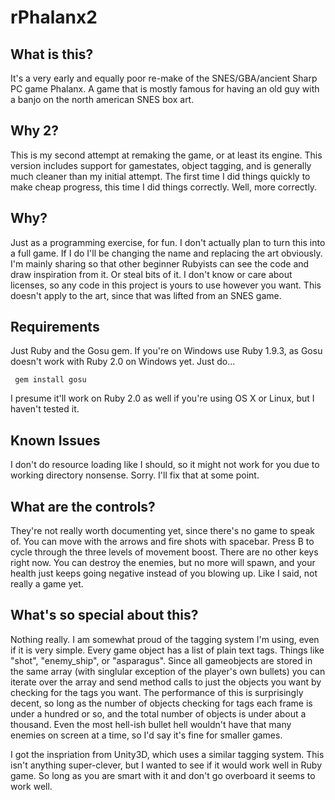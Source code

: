 # rPhalanx2

## What is this?
It's a very early and equally poor re-make of the SNES/GBA/ancient Sharp PC game Phalanx.  A game that is mostly famous for having an old guy with a banjo on the north american SNES box art.

## Why 2?
This is my second attempt at remaking the game, or at least its engine.  This version includes support for gamestates, object tagging, and is generally much cleaner than my initial attempt.  The first time I did things quickly to make cheap progress, this time I did things correctly.  Well, more correctly.

## Why?
Just as a programming exercise, for fun.  I don't actually plan to turn this into a full game.  If I do I'll be changing the name and replacing the art obviously.  I'm mainly sharing so that other beginner Rubyists can see the code and draw inspiration from it.  Or steal bits of it.  I don't know or care about licenses, so any code in this project is yours to use however you want.  This doesn't apply to the art, since that was lifted from an SNES game.

## Requirements
Just Ruby and the Gosu gem.  If you're on Windows use Ruby 1.9.3, as Gosu doesn't work with Ruby 2.0 on Windows yet.  Just do...

     gem install gosu

I presume it'll work on Ruby 2.0 as well if you're using OS X or Linux, but I haven't tested it.

## Known Issues
I don't do resource loading like I should, so it might not work for you due to working directory nonsense.  Sorry.  I'll fix that at some point.

## What are the controls?
They're not really worth documenting yet, since there's no game to speak of.  You can move with the arrows and fire shots with spacebar.  Press B to cycle through the three levels of movement boost.  There are no other keys right now.  You can destroy the enemies, but no more will spawn, and your health just keeps going negative instead of you blowing up.  Like I said, not really a game yet.

## What's so special about this?
Nothing really.  I am somewhat proud of the tagging system I'm using, even if it is very simple.  Every game object has a list of plain text tags.  Things like "shot", "enemy_ship", or "asparagus".  Since all gameobjects are stored in the same array (with singlular exception of the player's own bullets) you can iterate over the array and send method calls to just the objects you want by checking for the tags you want.  The performance of this is surprisingly decent, so long as the number of objects checking for tags each frame is under a hundred or so, and the total number of objects is under about a thousand.  Even the most hell-ish bullet hell wouldn't have that many enemies on screen at a time, so I'd say it's fine for smaller games.

I got the inspriation from Unity3D, which uses a similar tagging system.  This isn't anything super-clever, but I wanted to see if it would work well in Ruby game.  So long as you are smart with it and don't go overboard it seems to work well.
